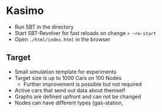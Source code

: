 # Kasimo

* Run SBT in the directory
* Start SBT-Revolver for fast reloads on change `> ~re-start`
* Open `./html/index.html` in the browser


## Target

* Small simulation template for experiments
* Target size is up to 1000 Cars on 100 Nodes
    * Further improvement is possible but not required
* Active cars that send out data about themself
* Graphs are defined upfront and can not be changed
* Nodes can have different types (gas-station, 